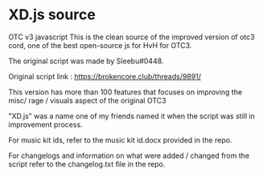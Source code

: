 # XD.js source
OTC v3 javascript
This is the clean source of the improved version of otc3 cord, one of the best open-source js for HvH for OTC3. 

The original script was made by Sleebu#0448.

Original script link : https://brokencore.club/threads/9891/

This version has  more than 100 features that focuses on improving the misc/ rage / visuals aspect of the original OTC3

"XD.js" was a name one of my friends named it when the script was still in improvement process.

For music kit ids, refer to the music kit id.docx provided in the repo.

For changelogs and information on what were added / changed  from the script refer to the changelog.txt file in the repo.
